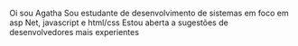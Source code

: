 Oi sou Agatha
Sou estudante de desenvolvimento de sistemas em foco em asp Net, javascript e html/css
Estou aberta a sugestões de desenvolvedores mais experientes

